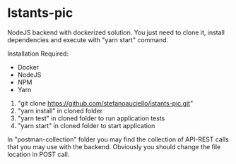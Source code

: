 # Istants-pic

NodeJS backend with dockerized solution.
You just need to clone it, install dependencies and execute with "yarn start" command.

Installation Required:
- Docker
- NodeJS
- NPM
- Yarn

1) "git clone https://github.com/stefanoauciello/istants-pic.git"
2) "yarn install" in cloned folder
3) "yarn test" in cloned folder to run application tests
4) "yarn start" in cloned folder to start application

In "postman-collection" folder you may find the collection of API-REST calls that you may use with the backend. 
Obviously you should change the file location in POST call.